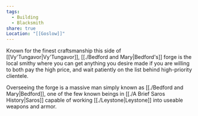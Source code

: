 ```yaml
---
tags:
  - Building
  - Blacksmith
share: true
Location: "[[Goslow]]"
---
```



Known for the finest craftsmanship this side of [[Vy'Tungavor|Vy'Tungavor]], [[./Bedford and Mary|Bedford's]] forge is the local smithy where you can get anything you desire made if you are willing to both pay the high price, and wait patiently on the list behind high-priority clientele.

Overseeing the forge is a massive man simply known as [[./Bedford and Mary|Bedford]], one of the few known beings in [[./A Brief Saros History|Saros]] capable of working [[./Leystone|Leystone]] into useable weapons and armor.